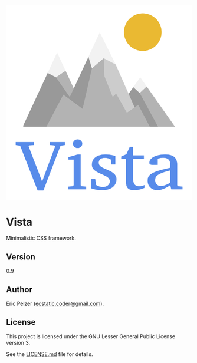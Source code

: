 ![](https://github.com/senselogic/VISTA/blob/master/LOGO/vista.png)

# Vista

Minimalistic CSS framework.

## Version

0.9

## Author

Eric Pelzer (ecstatic.coder@gmail.com).

## License

This project is licensed under the GNU Lesser General Public License version 3.

See the [LICENSE.md](LICENSE.md) file for details.
